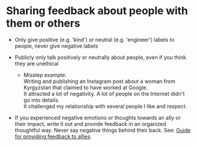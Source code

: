 # Sharing feedback about people with them or others
- Only give positive (e.g. 'kind') or neutral (e.g. 'engineer') labels to people, never give negative labels

- Publicly only talk positively or neutrally about people, even if you think they are unethical

  - Misstep example: <br>
    Writing and publishing an Instagram post about a woman from Kyrgyzstan that claimed to have worked at Google.<br>
    It attracted a lot of negativity. A lot of people on the Internet didn't go into details.<br>
    It challenged my relationship with several people I like and respect.<br>
    
- If you experienced negative emotions or thoughts towards an ally or their impact, write it out and provide feedback in an organized thoughtful way. Never say negative things behind their back. See: [Guide for providing feedback to allies](https://github.com/tilek/random/blob/master/principles/general/communication/guide_for_providing_feedback.md).

